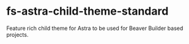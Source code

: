 # fs-astra-child-theme-standard
Feature rich child theme for Astra to be used for Beaver Builder based projects.
